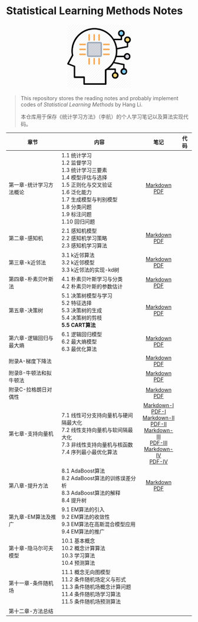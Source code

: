 # Statistical Learning Methods Notes

<p align="center"><img src="./graphics/icon.png" width ="35%"  /></p>

> This repository stores the reading notes and probably implement codes of *Statistical Learning Methods* by Hang Li.
>
> 本仓库用于保存《统计学习方法》（李航）的个人学习笔记以及算法实现代码。

| 章节                    | 内容                                                         |                             笔记                             | 代码 |
| ----------------------- | ------------------------------------------------------------ | :----------------------------------------------------------: | ---- |
| 第一章-统计学习方法概论 | 1.1 统计学习<br />1.2 监督学习<br />1.3 统计学习三要素<br />1.4 模型评估与选择<br />1.5 正则化与交叉验证<br />1.6 泛化能力<br />1.7 生成模型与判别模型<br />1.8 分类问题<br />1.9 标注问题<br />1.10 回归问题 | [Markdown](https://github.com/yxnchen/SLM-Lihang-Notes/blob/master/chp1_Introduction.md)<br />[PDF](https://github.com/yxnchen/SLM-Lihang-Notes/blob/master/chp1_Introduction.pdf) |      |
| 第二章-感知机           | 2.1 感知机模型<br />2.2 感知机学习策略<br />2.3 感知机学习算法 | [Markdown](https://github.com/yxnchen/SLM-Lihang-Notes/blob/master/chp2_Perceptron.md)<br />[PDF](https://github.com/yxnchen/SLM-Lihang-Notes/blob/master/chp2_Perceptron.pdf) |      |
| 第三章-k近邻法          | 3.1 k近邻算法<br />3.2 k近邻模型<br />3.3 k近邻法的实现-kd树 | [Markdown](https://github.com/yxnchen/SLM-Lihang-Notes/blob/master/chp3_kNN.md)<br />[PDF](https://github.com/yxnchen/SLM-Lihang-Notes/blob/master/chp3_kNN.pdf) |      |
| 第四章-朴素贝叶斯法     | 4.1 朴素贝叶斯学习与分类<br />4.2 朴素贝叶斯的参数估计       | [Markdown](https://github.com/yxnchen/SLM-Lihang-Notes/blob/master/chp4_naive%20Bayes.md)<br />[PDF](https://github.com/yxnchen/SLM-Lihang-Notes/blob/master/chp4_naive%20Bayes.pdf) |      |
| 第五章-决策树           | 5.1 决策树模型与学习<br />5.2 特征选择<br />5.3 决策树的生成<br />5.4 决策树的剪枝<br />**5.5 CART算法** | [Markdown](https://github.com/yxnchen/SLM-Lihang-Notes/blob/master/chp5_Decision%20tree.md)<br />[PDF](https://github.com/yxnchen/SLM-Lihang-Notes/blob/master/chp5_Decision%20tree.pdf) |      |
| 第六章-逻辑回归与最大熵 | 6.1 逻辑回归模型<br />6.2 最大熵模型<br />6.3 最优化算法     | [Markdown](https://github.com/yxnchen/SLM-Lihang-Notes/blob/master/chp6_LR%26MEM.md)<br />[PDF](https://github.com/yxnchen/SLM-Lihang-Notes/blob/master/chp6_LR%26MEM.pdf) |      |
| 附录A-梯度下降法        |                                                              | [Markdown](https://github.com/yxnchen/SLM-Lihang-Notes/blob/master/appendix_A.md)<br />[PDF](https://github.com/yxnchen/SLM-Lihang-Notes/blob/master/appendix_A.pdf) |      |
| 附录B-牛顿法和拟牛顿法  |                                                              | [Markdown](https://github.com/yxnchen/SLM-Lihang-Notes/blob/master/appendix_B.md)<br />[PDF](https://github.com/yxnchen/SLM-Lihang-Notes/blob/master/appendix_B.pdf) |      |
| 附录C-拉格朗日对偶性    |                                                              | [Markdown](https://github.com/yxnchen/SLM-Lihang-Notes/blob/master/appendix_C.md)<br />[PDF](https://github.com/yxnchen/SLM-Lihang-Notes/blob/master/appendix_C.pdf) |      |
| 第七章-支持向量机       | 7.1 线性可分支持向量机与硬间隔最大化<br />7.2 线性支持向量机与软间隔最大化<br />7.3 非线性支持向量机与核函数<br />7.4 序列最小最优化算法 | [Markdown-I](https://github.com/yxnchen/SLM-Lihang-Notes/blob/master/chp7_SVM_I.md)<br />[PDF-I](https://github.com/yxnchen/SLM-Lihang-Notes/blob/master/chp7_SVM_I.pdf)<br />[Markdown-II](https://github.com/yxnchen/SLM-Lihang-Notes/blob/master/chp7_SVM_II.md)<br />[PDF-II](https://github.com/yxnchen/SLM-Lihang-Notes/blob/master/chp7_SVM_II.pdf)<br />[Markdown-III](https://github.com/yxnchen/SLM-Lihang-Notes/blob/master/chp7_SVM_III.md)<br />[PDF-III](https://github.com/yxnchen/SLM-Lihang-Notes/blob/master/chp7_SVM_III.pdf)<br />[Markdown-IV](https://github.com/yxnchen/SLM-Lihang-Notes/blob/master/chp7_SVM_IV.md)<br />[PDF-IV](https://github.com/yxnchen/SLM-Lihang-Notes/blob/master/chp7_SVM_IV.pdf) |      |
| 第八章-提升方法         | 8.1 AdaBoost算法<br />8.2 AdaBoost算法的训练误差分析<br />8.3 AdaBoost算法的解释<br />8.4 提升树 | [Markdown](https://github.com/yxnchen/SLM-Lihang-Notes/blob/master/chp8_Boosting.md)<br />[PDF](https://github.com/yxnchen/SLM-Lihang-Notes/blob/master/chp8_Boosting.pdf) |      |
| 第九章-EM算法及推广     | 9.1 EM算法的引入<br />9.2 EM算法的收敛性<br />9.3 EM算法在高斯混合模型应用<br />9.4 EM算法的推广 |                                                              |      |
| 第十章-隐马尔可夫模型   | 10.1 基本概念<br />10.2 概念计算算法<br />10.3 学习算法<br />10.4 预测算法 |                                                              |      |
| 第十一章-条件随机场     | 11.1 概念无向图模型<br />11.2 条件随机场定义与形式<br />11.3 条件随机场概念计算问题<br />11.4 条件随机场学习算法<br />11.5 条件随机场预测算法 |                                                              |      |
| 第十二章-方法总结       |                                                              |                                                              |      |

